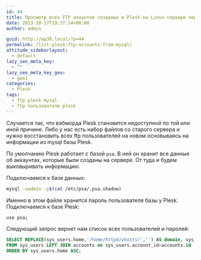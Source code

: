 ```yaml
---
id: 44
title: Просмотр всех FTP акаунтов созданых в Plesk на Linux сервере через mysql
date: 2013-10-17T19:37:14+00:00
author: admin

guid: http://wp38.local/?p=44
permalink: /list-plesk-ftp-accounts-from-mysql/
attitude_sidebarlayout:
  - default
lazy_seo_meta_key:
  - ""
lazy_seo_meta_key_geo:
  - geo1
categories:
  - Plesk
tags:
  - ftp plesk mysql
  - ftp пользователи plesk
---
```

Случается так, что вэбморда Plesk становится недоступной по той или иной причине. Либо у нас есть набор файлов со старого сервера и нужно восстановить всех ftp пользователей на новом основываясь на информации из mysql базы Plesk.

По умолчанию Plesk работает с базой `psa`. В ней он хранит все данные об аккаунтах, которые были созданы на сервере. От туда и будем выковыривать информацию.

Подключаемся к базе данных:

```bash
mysql -uadmin -p$(cat /etc/psa/.psa.shadow)
```

Именно в этом файле хранится пароль пользователя базы у Plesk.  
Подключаемся к базе Plesk:
```bash
use psa;
```

Следующий запрос вернет нам список всех пользователей и паролей:

```sql
SELECT REPLACE(sys_users.home,'/home/httpd/vhosts/','') AS domain, sys_users.login,accounts.password
FROM sys_users LEFT JOIN accounts on sys_users.account_id=accounts.id
ORDER BY sys_users.home ASC;
```
